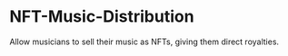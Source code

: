 # NFT-Music-Distribution
Allow musicians to sell their music as NFTs, giving them direct royalties.
